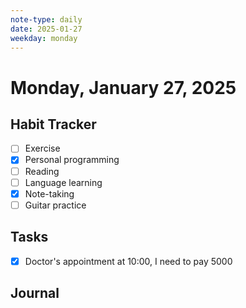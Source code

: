 ```yaml
---
note-type: daily
date: 2025-01-27
weekday: monday
---
```


# Monday, January 27, 2025

## Habit Tracker

- [ ] Exercise
- [x] Personal programming
- [ ] Reading
- [ ] Language learning
- [x] Note-taking
- [ ] Guitar practice

## Tasks

- [x] Doctor's appointment at 10:00, I need to pay 5000

## Journal
